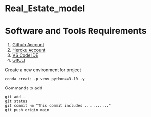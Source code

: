 # Real_Estate_model

# Software and Tools Requirements

1. [Github Account](https://github.com)
2. [Heroku Account](https://heroku.com)
3. [VS Code IDE](https://code.visualstudio.com/)
4. [GitCLI](https://git-scm.com/book/en/v2/Getting-Started-The-Command-Line)

Create a new environment for project
`````
conda create -p venv python==3.10 -y
`````

Commands to add 
``````````````````
git add .
git status
git commit -m "This commit includes ..........."
git push origin main
``````````````````
